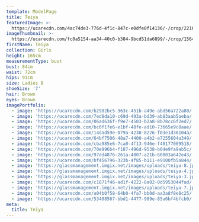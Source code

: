 ```yaml
---
template: ModelPage
title: Teiya
featuredImage: >-
  https://ucarecdn.com/4ac74de3-776d-4f1c-847c-e0dfe0f14136/-/crop/2216x1310/0,0/-/preview/
imageThumbnail: >-
  https://ucarecdn.com/fc0a5154-aa34-40c0-b384-9bcd51da6899/-/crop/1564x1861/0,0/-/preview/
firstName: Teiya
collection: Girls
height: 165cm
measurementType: bust
bust: 84cm
waist: 72cm
hips: 91cm
size: Ladies 8
shoeSize: '7'
hair: Brown
eyes: Brown
imagePortfolio:
  - image: 'https://ucarecdn.com/b2982bc5-363c-451b-a49e-abd56a722a80/'
  - image: 'https://ucarecdn.com/7ed8da10-c69d-493a-bd39-ab83aab5aeba/'
  - image: 'https://ucarecdn.com/06ad636f-f9e7-4503-b2a8-8b78cc6f2ed7/'
  - image: 'https://ucarecdn.com/bc0f1fe6-e1bf-48fe-ad10-73665e9c8aae/'
  - image: 'https://ucarecdn.com/14dad59e-079a-4230-8226-f03e1d36104a/'
  - image: 'https://ucarecdn.com/64bf7506-48a7-4400-a4b2-e7255604a349/'
  - image: 'https://ucarecdn.com/cba985e6-7ca0-4f13-946e-f40177009518/'
  - image: 'https://ucarecdn.com/70e996b4-f187-496d-9538-b04e9fa9ab5c/'
  - image: 'https://ucarecdn.com/97dd4876-261a-4007-a21b-60803a642e43/'
  - image: 'https://ucarecdn.com/bf456796-323b-4f85-b111-e9100fb5a844/'
  - image: 'https://glassmanagement.imgix.net/images/uploads/teiya-8.jpg'
  - image: 'https://glassmanagement.imgix.net/images/uploads/teiya-4.jpg'
  - image: 'https://glassmanagement.imgix.net/images/uploads/teiya-3.jpg'
  - image: 'https://ucarecdn.com/c1871f46-ad1f-4222-8a02-0d5953044fad/'
  - image: 'https://glassmanagement.imgix.net/images/uploads/teiya-7.jpg'
  - image: 'https://ucarecdn.com/a04b0f58-64b0-4fa7-bb0d-aa3a8f8e8c25/'
  - image: 'https://ucarecdn.com/53408567-bbd1-4477-989e-85a6bf4bfcb0/'
meta:
  title: Teiya
---
```


